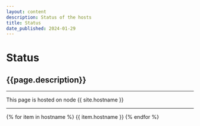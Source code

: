 ```yaml
---
layout: content
description: Status of the hosts
title: Status
date_published: 2024-01-29
---
```


# Status
## {{page.description}}

---

This page is hosted on node {{ site.hostname }}

---

{% for item in hostname %}
{{ item.hostname }}
{% endfor %}